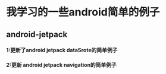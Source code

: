 # 我学习的一些android简单的例子
## android-jetpack
#### 1:更新了android jetpack dataSrote的简单例子
#### 2:更新 android jetpack navigation的简单例子

